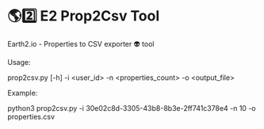# 🌎2️⃣ E2 Prop2Csv Tool
Earth2.io - Properties to CSV exporter 👽 tool

Usage: 

prop2csv.py [-h] -i <user_id> -n <properties_count> -o <output_file>


Example:

python3 prop2csv.py -i 30e02c8d-3305-43b8-8b3e-2ff741c378e4 -n 10 -o properties.csv
